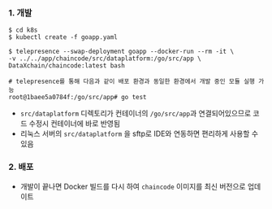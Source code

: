 ### 1. 개발

```
$ cd k8s
$ kubectl create -f goapp.yaml

$ telepresence --swap-deployment goapp --docker-run --rm -it \
-v ../../app/chaincode/src/dataplatform:/go/src/app \
DataXchain/chaincode:latest bash

# telepresence를 통해 다음과 같이 배포 환경과 동일한 환경에서 개발 중인 모듈 실행 가능
root@1baee5a0784f:/go/src/app# go test
```

- `src/dataplatform` 디렉토리가 컨테이너의 `/go/src/app`과 연결되어있으므로 코드 수정시 컨테이너에 바로 반영됨
- 리눅스 서버의 `src/dataplatform` 을 sftp로 IDE와 연동하면 편리하게 사용할 수 있음

### 2. 배포

- 개발이 끝나면 Docker 빌드를 다시 하여 `chaincode` 이미지를 최신 버전으로 업데이트

